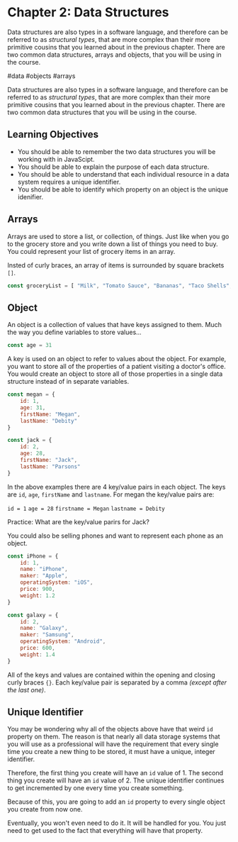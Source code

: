 # Chapter 2: Data Structures

Data structures are also types in a software language, and therefore can be referred to as _structural types_, that are more complex than their more primitive cousins that you learned about in the previous chapter. There are two common data structures, arrays and objects, that you will be using in the course.

#data #objects #arrays

Data structures are also types in a software language, and therefore can be referred to as _structural types_, that are more complex than their more primitive cousins that you learned about in the previous chapter. There are two common data structures that you will be using in the course.

## Learning Objectives

* You should be able to remember the two data structures you will be working with in JavaScipt.
* You should be able to explain the purpose of each data structure.
* You should be able to understand that each individual resource in a data system requires a unique identifier.
* You should be able to identify which property on an object is the unique idenifier.

## Arrays

Arrays are used to store a list, or collection, of things. Just like when you go to the grocery store and you write down a list of things you need to buy. You could represent your list of grocery items in an array.

Insted of curly braces, an array of items is surrounded by square brackets `[]`.

```js
const groceryList = [ "Milk", "Tomato Sauce", "Bananas", "Taco Shells", "Jalapeno", "Sour cream"]
```

## Object

An object is a collection of values that have keys assigned to them. Much the way you define variables to store values...

```js
const age = 31
```

A key is used on an object to refer to values about the object. For example, you want to store all of the properties of a patient visiting a doctor's office. You would create an object to store all of those properties in a single data structure instead of in separate variables.

```js
const megan = {
    id: 1,
    age: 31,
    firstName: "Megan",
    lastName: "Debity"
}

const jack = {
    id: 2,
    age: 28,
    firstName: "Jack",
    lastName: "Parsons"
}
```
In the above examples there are 4 key/value pairs in each object.  The keys are `id`, `age`, `firstName` and `lastname`.  For megan the key/value pairs are:

`id = 1`
`age = 28`
`firstname = Megan`
`lastname = Debity`

Practice: What are the key/value parirs for Jack?

You could also be selling phones and want to represent each phone as an object.

```js
const iPhone = {
    id: 1,
    name: "iPhone",
    maker: "Apple",
    operatingSystem: "iOS",
    price: 900,
    weight: 1.2
}

const galaxy = {
    id: 2,
    name: "Galaxy",
    maker: "Samsung",
    operatingSystem: "Android",
    price: 600,
    weight: 1.4
}
```

All of the keys and values are contained within the opening and closing curly braces `{}`. Each key/value pair is separated by a comma _(except after the last one)_.

## Unique Identifier

You may be wondering why all of the objects above have that weird `id` property on them. The reason is that nearly all data storage systems that you will use as a professional will have the requirement that every single time you create a new thing to be stored, it must have a unique, integer identifier.

Therefore, the first thing you create will have an `id` value of 1. The second thing you create will have an `id` value of 2. The unique identifier continues to get incremented by one every time you create something.

Because of this, you are going to add an `id` property to every single object you create from now one.

Eventually, you won't even need to do it. It will be handled for you. You just need to get used to the fact that everything will have that property.

